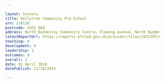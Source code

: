 ```yaml
---

layout: nursery
title: Hollytree Community Pre-School
urn: 110120
postcode: SO52 9AQ
address: North Baddesley Community Centre, Fleming Avenue, North Baddesley, SOUTHAMPTON, SO52 9AQ
latestReportUrl: https://reports.ofsted.gov.uk/provider/files/2431397/urn/110120.pdf
teaching: 0
development: 0
leadership: 1
outcomes: 0
overall: 1
date: 01 April 2018 
datePublish: 21/10/2014

---
```

